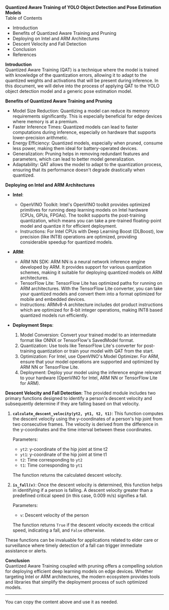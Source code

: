 **Quantized Aware Training of YOLO Object Detection and Pose Estimation Models**  
Table of Contents  
- Introduction  
- Benefits of Quantized Aware Training and Pruning  
- Deploying on Intel and ARM Architectures  
- Descent Velocity and Fall Detection  
- Conclusion  
- References  

**Introduction**  
Quantized Aware Training (QAT) is a technique where the model is trained with knowledge of the quantization errors, allowing it to adapt to the quantized weights and activations that will be present during inference. In this document, we will delve into the process of applying QAT to the YOLO object detection model and a generic pose estimation model.

**Benefits of Quantized Aware Training and Pruning**  
- Model Size Reduction: Quantizing a model can reduce its memory requirements significantly. This is especially beneficial for edge devices where memory is at a premium.
- Faster Inference Times: Quantized models can lead to faster computations during inference, especially on hardware that supports lower-precision arithmetic.
- Energy Efficiency: Quantized models, especially when pruned, consume less power, making them ideal for battery-operated devices.
- Generalization: Pruning helps in removing redundant features and parameters, which can lead to better model generalization.
- Adaptability: QAT allows the model to adapt to the quantization process, ensuring that its performance doesn't degrade drastically when quantized.

**Deploying on Intel and ARM Architectures**  
- **Intel**:
  - OpenVINO Toolkit: Intel's OpenVINO toolkit provides optimized primitives for running deep learning models on Intel hardware (CPUs, GPUs, FPGAs). The toolkit supports the post-training quantization, which means you can take a pre-trained floating-point model and quantize it for efficient deployment.
  - Instructions: For Intel CPUs with Deep Learning Boost (DLBoost), low precision (like INT8) operations are optimized, providing considerable speedup for quantized models.
  
- **ARM**:
  - ARM NN SDK: ARM NN is a neural network inference engine developed by ARM. It provides support for various quantization schemes, making it suitable for deploying quantized models on ARM architectures.
  - TensorFlow Lite: TensorFlow Lite has optimized paths for running on ARM architectures. With the TensorFlow Lite converter, you can take your quantized models and convert them into a format optimized for mobile and embedded devices.
  - Instructions: ARMv8-A architecture includes dot product instructions which are optimized for 8-bit integer operations, making INT8 based quantized models run efficiently.
  
- **Deployment Steps**:
  1. Model Conversion: Convert your trained model to an intermediate format like ONNX or TensorFlow's SavedModel format.
  2. Quantization: Use tools like TensorFlow Lite's converter for post-training quantization or train your model with QAT from the start.
  3. Optimization: For Intel, use OpenVINO's Model Optimizer. For ARM, ensure that your model operations are supported and optimized by ARM NN or TensorFlow Lite.
  4. Deployment: Deploy your model using the inference engine relevant to your hardware (OpenVINO for Intel, ARM NN or TensorFlow Lite for ARM).

**Descent Velocity and Fall Detection**:
The provided module includes two primary functions designed to identify a person's descent velocity and subsequently determine if they are falling based on that velocity.

1. **`calculate_descent_velocity(yt2, yt1, t2, t1)`**: This function computes the descent velocity using the y-coordinates of a person's hip joint from two consecutive frames. The velocity is derived from the difference in the y-coordinates and the time interval between these coordinates. 
   
   Parameters:
   - `yt2`: y-coordinate of the hip joint at time t2
   - `yt1`: y-coordinate of the hip joint at time t1
   - `t2`: Time corresponding to `yt2`
   - `t1`: Time corresponding to `yt1`
   
   The function returns the calculated descent velocity.

2. **`is_fall(v)`**: Once the descent velocity is determined, this function helps in identifying if a person is falling. A descent velocity greater than a predefined critical speed (in this case, 0.009 m/s) signifies a fall.

   Parameters:
   - `v`: Descent velocity of the person
   
   The function returns `True` if the descent velocity exceeds the critical speed, indicating a fall, and `False` otherwise.

These functions can be invaluable for applications related to elder care or surveillance where timely detection of a fall can trigger immediate assistance or alerts.

**Conclusion**  
Quantized Aware Training coupled with pruning offers a compelling solution for deploying efficient deep learning models on edge devices. Whether targeting Intel or ARM architectures, the modern ecosystem provides tools and libraries that simplify the deployment process of such optimized models.

---

You can copy the content above and use it as needed.